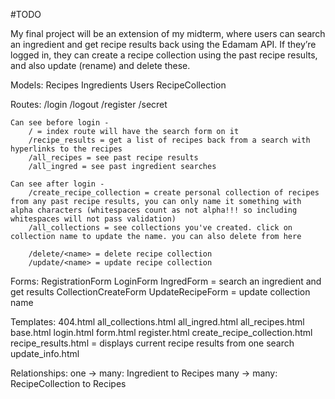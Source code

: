 #TODO
 

My final project will be an extension of my midterm, where users can search an ingredient and get recipe results back using the Edamam API. If they’re logged in, they can create a recipe collection using the past recipe results, and also update (rename) and delete these. 

Models:
	Recipes
	Ingredients
	Users
	RecipeCollection

Routes: 
	/login 
	/logout
	/register
	/secret

	Can see before login -
		/ = index route will have the search form on it
		/recipe_results = get a list of recipes back from a search with hyperlinks to the recipes
		/all_recipes = see past recipe results
		/all_ingred = see past ingredient searches
	
	Can see after login -
		/create_recipe_collection = create personal collection of recipes from any past recipe results, you can only name it something with alpha characters (whitespaces count as not alpha!!! so including whitespaces will not pass validation)
		/all_collections = see collections you've created. click on collection name to update the name. you can also delete from here 

		/delete/<name> = delete recipe collection
		/update/<name> = update recipe collection

Forms:
	RegistrationForm
	LoginForm
	IngredForm = search an ingredient and get results
	CollectionCreateForm
	UpdateRecipeForm = update collection name

Templates:
	404.html
	all_collections.html
	all_ingred.html
	all_recipes.html
	base.html
	login.html
	form.html
	register.html
	create_recipe_collection.html
	recipe_results.html = displays current recipe results from one search
	update_info.html
	

Relationships:
	one -> many: Ingredient to Recipes
	many -> many: RecipeCollection to Recipes
